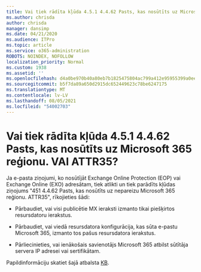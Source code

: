 ```yaml
---
title: Vai tiek rādīta kļūda 4.5.1 4.4.62 Pasts, kas nosūtīts uz Microsoft 365 reģionu. VAI ATTR35?
ms.author: chrisda
author: chrisda
manager: dansimp
ms.date: 04/21/2020
ms.audience: ITPro
ms.topic: article
ms.service: o365-administration
ROBOTS: NOINDEX, NOFOLLOW
localization_priority: Normal
ms.custom: 1938
ms.assetid: ''
ms.openlocfilehash: d4a0be970b40a80eb7b1825475804ac799a412e95955399a0ee120ae0d2a12df
ms.sourcegitcommit: b5f7da89a650d2915dc652449623c78be6247175
ms.translationtype: MT
ms.contentlocale: lv-LV
ms.lasthandoff: 08/05/2021
ms.locfileid: "54002703"
---
```

# <a name="are-you-seeing-error-451-4462-mail-sent-to-the-wrong-microsoft-365-region-attr35"></a>Vai tiek rādīta kļūda 4.5.1 4.4.62 Pasts, kas nosūtīts uz Microsoft 365 reģionu. VAI ATTR35?

Ja e-pasta ziņojumi, ko nosūtījāt Exchange Online Protection (EOP) vai Exchange Online (EXO) adresātam, tiek atlikti un tiek parādīts kļūdas ziņojums "451 4.4.62 Pasts, kas nosūtīts uz nepareizu Microsoft 365 reģionu. ATTR35", rīkojieties šādi:

- Pārbaudiet, vai visi publicētie MX ieraksti izmanto tikai piešķirtos resursdatoru ierakstus.

- Pārbaudiet, vai viedā resursdatora konfigurācija, kas sūta e-pastu Microsoft 365, izmanto tos pašus resursdatora ierakstus.

- Pārliecinieties, vai ienākošais savienotājs Microsoft 365 atbilst sūtītāja servera IP adresei vai sertifikātam.

Papildinformāciju skatiet šajā atbalsta [KB](https://support.microsoft.com/help/4057301/attr35-response-code-when-mail-is-sent-to-eop-exo).
